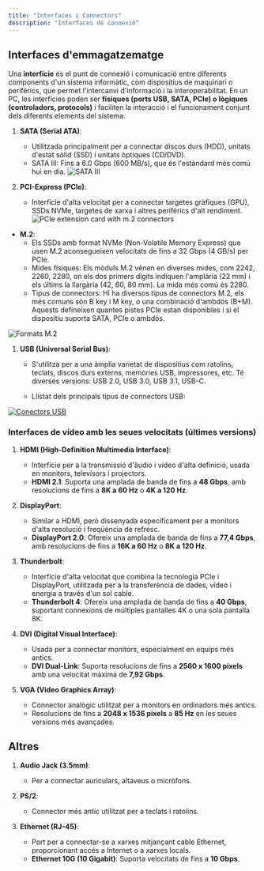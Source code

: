 ```yaml
---
title: "Interfaces i Connectors"
description: "Interfaces de connexió"
---
```


## Interfaces d'emmagatzematge

Una **interfície** és el punt de connexió i comunicació entre diferents components d'un sistema informàtic, com dispositius de maquinari o perifèrics, que permet l'intercanvi d'informació i la interoperabilitat. En un PC, les interfícies poden ser **físiques (ports USB, SATA, PCIe) o lògiques (controladors, protocols)** i faciliten la interacció i el funcionament conjunt dels diferents elements del sistema.

1. **SATA (Serial ATA)**:
   - Utilitzada principalment per a connectar discos durs (HDD), unitats d'estat sòlid (SSD) i unitats òptiques (CD/DVD).
   - SATA III: Fins a 6.0 Gbps (600 MB/s), que és l'estàndard més comú hui en dia.
![SATA III](https://upload.wikimedia.org/wikipedia/commons/thumb/2/29/SATA_ports.jpg/250px-SATA_ports.jpg)

2. **PCI-Express (PCIe)**:
   - Interfície d'alta velocitat per a connectar targetes gràfiques (GPU), SSDs NVMe, targetes de xarxa i altres perifèrics d'alt rendiment.
   ![PCIe extension card with m.2 connectors](https://hardzone.es/app/uploads-hardzone.es/2020/06/Adaptador-PCIe-SSD-NVMe.jpg)

*  **M.2**:
    - Els SSDs amb format NVMe (Non-Volatile Memory Express) que usen M.2 aconsegueixen velocitats de fins a 32 Gbps (4 GB/s) per PCIe.
    - Mides físiques: Els mòduls M.2 vénen en diverses mides, com 2242, 2260, 2280, on els dos primers dígits indiquen l'amplària (22 mm) i els últims la llargària (42, 60, 80 mm). La mida més comú és 2280.
    - Tipus de connectors: Hi ha diversos tipus de connectors M.2, els més comuns són B key i M key, o una combinació d'ambdós (B+M). Aquests defineixen quantes pistes PCIe estan disponibles i si el dispositiu suporta SATA, PCIe o ambdós.

![Formats M.2](https://i.ebayimg.com/images/g/wU4AAOSwLtthTD-S/s-l1200.jpg)

1. **USB (Universal Serial Bus)**:
   - S'utilitza per a una àmplia varietat de dispositius com ratolins, teclats, discos durs externs, memòries USB, impressores, etc. Té diverses versions: USB 2.0, USB 3.0, USB 3.1, USB-C.

   -  Llistat dels principals tipus de connectors USB:

[![Conectors USB](https://i.blogs.es/050b2a/conectoresusb/1366_2000.jpg)](https://www.xataka.com/basics/tipos-usb-estandares-conectores-caracteristicas-cada-uno)

### Interfaces de vídeo amb les seues velocitats (últimes versions)

1. **HDMI (High-Definition Multimedia Interface)**:
   - Interfície per a la transmissió d'àudio i vídeo d'alta definició, usada en monitors, televisors i projectors.
   - **HDMI 2.1**: Suporta una amplada de banda de fins a **48 Gbps**, amb resolucions de fins a **8K a 60 Hz** o **4K a 120 Hz**.

2. **DisplayPort**:
   - Similar a HDMI, però dissenyada específicament per a monitors d'alta resolució i freqüència de refresc.
   - **DisplayPort 2.0**: Ofereix una amplada de banda de fins a **77,4 Gbps**, amb resolucions de fins a **16K a 60 Hz** o **8K a 120 Hz**.

3. **Thunderbolt**:
   - Interfície d'alta velocitat que combina la tecnologia PCIe i DisplayPort, utilitzada per a la transferència de dades, vídeo i energia a través d'un sol cable.
   - **Thunderbolt 4**: Ofereix una amplada de banda de fins a **40 Gbps**, suportant connexions de múltiples pantalles 4K o una sola pantalla 8K.

4. **DVI (Digital Visual Interface)**:
   - Usada per a connectar monitors, especialment en equips més antics.
   - **DVI Dual-Link**: Suporta resolucions de fins a **2560 x 1600 píxels** amb una velocitat màxima de **7,92 Gbps**.

5. **VGA (Video Graphics Array)**:
   - Connector analògic utilitzat per a monitors en ordinadors més antics.
   - Resolucions de fins a **2048 x 1536 píxels** a **85 Hz** en les seues versions més avançades.


## Altres

1. **Audio Jack (3.5mm)**:
    - Per a connectar auriculars, altaveus o micròfons.

2. **PS/2**:
    - Connector més antic utilitzat per a teclats i ratolins.

3. **Ethernet (RJ-45)**:
   - Port per a connectar-se a xarxes mitjançant cable Ethernet, proporcionant accés a Internet o a xarxes locals.
   - **Ethernet 10G (10 Gigabit)**: Suporta velocitats de fins a **10 Gbps**.

